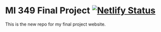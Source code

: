 # MI 349 Final Project [![Netlify Status](https://api.netlify.com/api/v1/badges/526c9d8d-dd30-4d82-ad85-6dada592da4c/deploy-status)](https://app.netlify.com/projects/dsgsite/deploys) 
This is the new repo for my final project website. 


